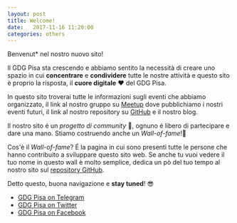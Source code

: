 ```yaml
---
layout: post
title: Welcome!
date:   2017-11-16 11:20:00
categories: others
---
```


Benvenut* nel nostro nuovo sito!

Il GDG Pisa sta crescendo e abbiamo sentito la necessità di creare uno spazio in cui **concentrare** e **condividere** tutte le nostre attività e questo sito è proprio la risposta, il **cuore digitale** ❤️ del GDG Pisa.

In questo sito troverai tutte le informazioni sugli eventi che abbiamo organizzato, il link al nostro gruppo su [Meetup](http://meetup.com/GDG-Pisa/) dove pubblichiamo i nostri eventi futuri, il link al nostro repository su [GitHub](https://github.com/gdgpisa/) e il nostro blog.

Il nostro sito é un *progetto di community* 🤝, ognuno é libero di partecipare e dare una mano. Stiamo costruendo anche un *Wall-of-fame*!🏅 

Cos'è il *Wall-of-fame*? 
É la pagina in cui sono presenti tutte le persone che hanno contribuito a sviluppare questo sito web. Se anche tu vuoi vedere il tuo nome in questo wall è molto semplice, dedica un pò del tuo tempo al nostro sito sul [repository GitHub](https://github.com/gdgpisa/gdgpisa.github.io).

Detto questo, buona navigazione e **stay tuned**! 😎

* [GDG Pisa on Telegram](https://t.me/joinchat/B1xkFD9ooAoxNZLgoJU9-A)
* [GDG Pisa on Twitter](http://twitter.com/gdgPisa)
* [GDG Pisa on Facebook](http://facebook.com/gdgPisa)
